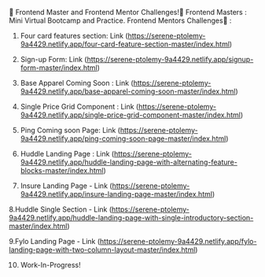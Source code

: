 👋 Frontend Master and Frontend Mentor Challenges!👋
Frontend Masters : Mini Virtual Bootcamp and Practice.
Frontend Mentors Challenges🚀 :

1.  Four card features section: Link (https://serene-ptolemy-9a4429.netlify.app/four-card-feature-section-master/index.html)

2.  Sign-up Form: Link (https://serene-ptolemy-9a4429.netlify.app/signup-form-master/index.html)

3.  Base Apparel Coming Soon : Link (https://serene-ptolemy-9a4429.netlify.app/base-apparel-coming-soon-master/index.html)

4.  Single Price Grid Component : Link (https://serene-ptolemy-9a4429.netlify.app/single-price-grid-component-master/index.html)

5.  Ping Coming soon Page: Link (https://serene-ptolemy-9a4429.netlify.app/ping-coming-soon-page-master/index.html)

6.  Huddle Landing Page : Link (https://serene-ptolemy-9a4429.netlify.app/huddle-landing-page-with-alternating-feature-blocks-master/index.html)

7.  Insure Landing Page - Link (https://serene-ptolemy-9a4429.netlify.app/insure-landing-page-master/index.html)

8.Huddle Single Section - Link (https://serene-ptolemy-9a4429.netlify.app/huddle-landing-page-with-single-introductory-section-master/index.html)

9.Fylo Landing Page - Link (https://serene-ptolemy-9a4429.netlify.app/fylo-landing-page-with-two-column-layout-master/index.html)

10. Work-In-Progress!
